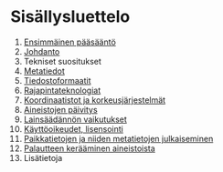 Sisällysluettelo
================

1. [Ensimmäinen pääsääntö](PrimeDirective.md)
2. [Johdanto](Johdanto.md)
1. Tekniset suositukset 
  1. [Metatiedot](Metatiedot.md) 
  2. [Tiedostoformaatit](Tiedostoformaatti.md) 
  3. [Rajapintateknologiat](Rajapinta.md) 
  4. [Koordinaatistot ja korkeusjärjestelmät](Koordinaatistot.md) 
  5. [Aineistojen päivitys](AineistojenPaivitys.md) 
2. [Lainsäädännön vaikutukset](Laki.md) 
3. [Käyttöoikeudet, lisensointi](Käyttöoikeudet.md)
4. [Paikkatietojen ja niiden metatietojen julkaiseminen](Julkaiseminen.md)
6. [Palautteen kerääminen aineistoista](Palaute.md)
7. Lisätietoja
